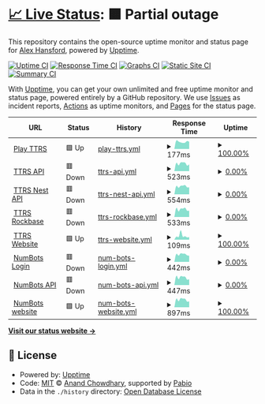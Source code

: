 # [📈 Live Status](https://upptime-test.alexhansford.com): <!--live status--> **🟧 Partial outage**

This repository contains the open-source uptime monitor and status page for [Alex Hansford](http://alexhansford.com), powered by [Upptime](https://github.com/upptime/upptime).

[![Uptime CI](https://github.com/alexhansford/status-upptime/workflows/Uptime%20CI/badge.svg)](https://github.com/alexhansford/status-upptime/actions?query=workflow%3A%22Uptime+CI%22)
[![Response Time CI](https://github.com/alexhansford/status-upptime/workflows/Response%20Time%20CI/badge.svg)](https://github.com/alexhansford/status-upptime/actions?query=workflow%3A%22Response+Time+CI%22)
[![Graphs CI](https://github.com/alexhansford/status-upptime/workflows/Graphs%20CI/badge.svg)](https://github.com/alexhansford/status-upptime/actions?query=workflow%3A%22Graphs+CI%22)
[![Static Site CI](https://github.com/alexhansford/status-upptime/workflows/Static%20Site%20CI/badge.svg)](https://github.com/alexhansford/status-upptime/actions?query=workflow%3A%22Static+Site+CI%22)
[![Summary CI](https://github.com/alexhansford/status-upptime/workflows/Summary%20CI/badge.svg)](https://github.com/alexhansford/status-upptime/actions?query=workflow%3A%22Summary+CI%22)

With [Upptime](https://upptime.js.org), you can get your own unlimited and free uptime monitor and status page, powered entirely by a GitHub repository. We use [Issues](https://github.com/alexhansford/status-upptime/issues) as incident reports, [Actions](https://github.com/alexhansford/status-upptime/actions) as uptime monitors, and [Pages](https://upptime-test.alexhansford.com) for the status page.

<!--start: status pages-->
<!-- This summary is generated by Upptime (https://github.com/upptime/upptime) -->
<!-- Do not edit this manually, your changes will be overwritten -->
<!-- prettier-ignore -->
| URL | Status | History | Response Time | Uptime |
| --- | ------ | ------- | ------------- | ------ |
| <img alt="" src="https://icons.duckduckgo.com/ip3/play.ttrockstars.com.ico" height="13"> [Play TTRS](https://play.ttrockstars.com) | 🟩 Up | [play-ttrs.yml](https://github.com/alexhansford/status-thehansfords/commits/HEAD/history/play-ttrs.yml) | <details><summary><img alt="Response time graph" src="./graphs/play-ttrs/response-time-week.png" height="20"> 177ms</summary><br><a href="https://upptime-test.alexhansford.com/history/play-ttrs"><img alt="Response time 177" src="https://img.shields.io/endpoint?url=https%3A%2F%2Fraw.githubusercontent.com%2Falexhansford%2Fstatus-thehansfords%2FHEAD%2Fapi%2Fplay-ttrs%2Fresponse-time.json"></a><br><a href="https://upptime-test.alexhansford.com/history/play-ttrs"><img alt="24-hour response time 180" src="https://img.shields.io/endpoint?url=https%3A%2F%2Fraw.githubusercontent.com%2Falexhansford%2Fstatus-thehansfords%2FHEAD%2Fapi%2Fplay-ttrs%2Fresponse-time-day.json"></a><br><a href="https://upptime-test.alexhansford.com/history/play-ttrs"><img alt="7-day response time 177" src="https://img.shields.io/endpoint?url=https%3A%2F%2Fraw.githubusercontent.com%2Falexhansford%2Fstatus-thehansfords%2FHEAD%2Fapi%2Fplay-ttrs%2Fresponse-time-week.json"></a><br><a href="https://upptime-test.alexhansford.com/history/play-ttrs"><img alt="30-day response time 177" src="https://img.shields.io/endpoint?url=https%3A%2F%2Fraw.githubusercontent.com%2Falexhansford%2Fstatus-thehansfords%2FHEAD%2Fapi%2Fplay-ttrs%2Fresponse-time-month.json"></a><br><a href="https://upptime-test.alexhansford.com/history/play-ttrs"><img alt="1-year response time 177" src="https://img.shields.io/endpoint?url=https%3A%2F%2Fraw.githubusercontent.com%2Falexhansford%2Fstatus-thehansfords%2FHEAD%2Fapi%2Fplay-ttrs%2Fresponse-time-year.json"></a></details> | <details><summary><a href="https://upptime-test.alexhansford.com/history/play-ttrs">100.00%</a></summary><a href="https://upptime-test.alexhansford.com/history/play-ttrs"><img alt="All-time uptime 100.00%" src="https://img.shields.io/endpoint?url=https%3A%2F%2Fraw.githubusercontent.com%2Falexhansford%2Fstatus-thehansfords%2FHEAD%2Fapi%2Fplay-ttrs%2Fuptime.json"></a><br><a href="https://upptime-test.alexhansford.com/history/play-ttrs"><img alt="24-hour uptime 100.00%" src="https://img.shields.io/endpoint?url=https%3A%2F%2Fraw.githubusercontent.com%2Falexhansford%2Fstatus-thehansfords%2FHEAD%2Fapi%2Fplay-ttrs%2Fuptime-day.json"></a><br><a href="https://upptime-test.alexhansford.com/history/play-ttrs"><img alt="7-day uptime 100.00%" src="https://img.shields.io/endpoint?url=https%3A%2F%2Fraw.githubusercontent.com%2Falexhansford%2Fstatus-thehansfords%2FHEAD%2Fapi%2Fplay-ttrs%2Fuptime-week.json"></a><br><a href="https://upptime-test.alexhansford.com/history/play-ttrs"><img alt="30-day uptime 100.00%" src="https://img.shields.io/endpoint?url=https%3A%2F%2Fraw.githubusercontent.com%2Falexhansford%2Fstatus-thehansfords%2FHEAD%2Fapi%2Fplay-ttrs%2Fuptime-month.json"></a><br><a href="https://upptime-test.alexhansford.com/history/play-ttrs"><img alt="1-year uptime 100.00%" src="https://img.shields.io/endpoint?url=https%3A%2F%2Fraw.githubusercontent.com%2Falexhansford%2Fstatus-thehansfords%2FHEAD%2Fapi%2Fplay-ttrs%2Fuptime-year.json"></a></details>
| <img alt="" src="https://icons.duckduckgo.com/ip3/mcpugs.ttrockstars.com.ico" height="13"> [TTRS API](https://mcpugs.ttrockstars.com) | 🟥 Down | [ttrs-api.yml](https://github.com/alexhansford/status-thehansfords/commits/HEAD/history/ttrs-api.yml) | <details><summary><img alt="Response time graph" src="./graphs/ttrs-api/response-time-week.png" height="20"> 523ms</summary><br><a href="https://upptime-test.alexhansford.com/history/ttrs-api"><img alt="Response time 519" src="https://img.shields.io/endpoint?url=https%3A%2F%2Fraw.githubusercontent.com%2Falexhansford%2Fstatus-thehansfords%2FHEAD%2Fapi%2Fttrs-api%2Fresponse-time.json"></a><br><a href="https://upptime-test.alexhansford.com/history/ttrs-api"><img alt="24-hour response time 466" src="https://img.shields.io/endpoint?url=https%3A%2F%2Fraw.githubusercontent.com%2Falexhansford%2Fstatus-thehansfords%2FHEAD%2Fapi%2Fttrs-api%2Fresponse-time-day.json"></a><br><a href="https://upptime-test.alexhansford.com/history/ttrs-api"><img alt="7-day response time 523" src="https://img.shields.io/endpoint?url=https%3A%2F%2Fraw.githubusercontent.com%2Falexhansford%2Fstatus-thehansfords%2FHEAD%2Fapi%2Fttrs-api%2Fresponse-time-week.json"></a><br><a href="https://upptime-test.alexhansford.com/history/ttrs-api"><img alt="30-day response time 519" src="https://img.shields.io/endpoint?url=https%3A%2F%2Fraw.githubusercontent.com%2Falexhansford%2Fstatus-thehansfords%2FHEAD%2Fapi%2Fttrs-api%2Fresponse-time-month.json"></a><br><a href="https://upptime-test.alexhansford.com/history/ttrs-api"><img alt="1-year response time 519" src="https://img.shields.io/endpoint?url=https%3A%2F%2Fraw.githubusercontent.com%2Falexhansford%2Fstatus-thehansfords%2FHEAD%2Fapi%2Fttrs-api%2Fresponse-time-year.json"></a></details> | <details><summary><a href="https://upptime-test.alexhansford.com/history/ttrs-api">0.00%</a></summary><a href="https://upptime-test.alexhansford.com/history/ttrs-api"><img alt="All-time uptime 0.00%" src="https://img.shields.io/endpoint?url=https%3A%2F%2Fraw.githubusercontent.com%2Falexhansford%2Fstatus-thehansfords%2FHEAD%2Fapi%2Fttrs-api%2Fuptime.json"></a><br><a href="https://upptime-test.alexhansford.com/history/ttrs-api"><img alt="24-hour uptime 0.00%" src="https://img.shields.io/endpoint?url=https%3A%2F%2Fraw.githubusercontent.com%2Falexhansford%2Fstatus-thehansfords%2FHEAD%2Fapi%2Fttrs-api%2Fuptime-day.json"></a><br><a href="https://upptime-test.alexhansford.com/history/ttrs-api"><img alt="7-day uptime 0.00%" src="https://img.shields.io/endpoint?url=https%3A%2F%2Fraw.githubusercontent.com%2Falexhansford%2Fstatus-thehansfords%2FHEAD%2Fapi%2Fttrs-api%2Fuptime-week.json"></a><br><a href="https://upptime-test.alexhansford.com/history/ttrs-api"><img alt="30-day uptime 0.00%" src="https://img.shields.io/endpoint?url=https%3A%2F%2Fraw.githubusercontent.com%2Falexhansford%2Fstatus-thehansfords%2FHEAD%2Fapi%2Fttrs-api%2Fuptime-month.json"></a><br><a href="https://upptime-test.alexhansford.com/history/ttrs-api"><img alt="1-year uptime 0.00%" src="https://img.shields.io/endpoint?url=https%3A%2F%2Fraw.githubusercontent.com%2Falexhansford%2Fstatus-thehansfords%2FHEAD%2Fapi%2Fttrs-api%2Fuptime-year.json"></a></details>
| <img alt="" src="https://icons.duckduckgo.com/ip3/nest.ttrockstars.com.ico" height="13"> [TTRS Nest API](https://nest.ttrockstars.com) | 🟥 Down | [ttrs-nest-api.yml](https://github.com/alexhansford/status-thehansfords/commits/HEAD/history/ttrs-nest-api.yml) | <details><summary><img alt="Response time graph" src="./graphs/ttrs-nest-api/response-time-week.png" height="20"> 554ms</summary><br><a href="https://upptime-test.alexhansford.com/history/ttrs-nest-api"><img alt="Response time 534" src="https://img.shields.io/endpoint?url=https%3A%2F%2Fraw.githubusercontent.com%2Falexhansford%2Fstatus-thehansfords%2FHEAD%2Fapi%2Fttrs-nest-api%2Fresponse-time.json"></a><br><a href="https://upptime-test.alexhansford.com/history/ttrs-nest-api"><img alt="24-hour response time 486" src="https://img.shields.io/endpoint?url=https%3A%2F%2Fraw.githubusercontent.com%2Falexhansford%2Fstatus-thehansfords%2FHEAD%2Fapi%2Fttrs-nest-api%2Fresponse-time-day.json"></a><br><a href="https://upptime-test.alexhansford.com/history/ttrs-nest-api"><img alt="7-day response time 554" src="https://img.shields.io/endpoint?url=https%3A%2F%2Fraw.githubusercontent.com%2Falexhansford%2Fstatus-thehansfords%2FHEAD%2Fapi%2Fttrs-nest-api%2Fresponse-time-week.json"></a><br><a href="https://upptime-test.alexhansford.com/history/ttrs-nest-api"><img alt="30-day response time 534" src="https://img.shields.io/endpoint?url=https%3A%2F%2Fraw.githubusercontent.com%2Falexhansford%2Fstatus-thehansfords%2FHEAD%2Fapi%2Fttrs-nest-api%2Fresponse-time-month.json"></a><br><a href="https://upptime-test.alexhansford.com/history/ttrs-nest-api"><img alt="1-year response time 534" src="https://img.shields.io/endpoint?url=https%3A%2F%2Fraw.githubusercontent.com%2Falexhansford%2Fstatus-thehansfords%2FHEAD%2Fapi%2Fttrs-nest-api%2Fresponse-time-year.json"></a></details> | <details><summary><a href="https://upptime-test.alexhansford.com/history/ttrs-nest-api">0.00%</a></summary><a href="https://upptime-test.alexhansford.com/history/ttrs-nest-api"><img alt="All-time uptime 0.00%" src="https://img.shields.io/endpoint?url=https%3A%2F%2Fraw.githubusercontent.com%2Falexhansford%2Fstatus-thehansfords%2FHEAD%2Fapi%2Fttrs-nest-api%2Fuptime.json"></a><br><a href="https://upptime-test.alexhansford.com/history/ttrs-nest-api"><img alt="24-hour uptime 0.00%" src="https://img.shields.io/endpoint?url=https%3A%2F%2Fraw.githubusercontent.com%2Falexhansford%2Fstatus-thehansfords%2FHEAD%2Fapi%2Fttrs-nest-api%2Fuptime-day.json"></a><br><a href="https://upptime-test.alexhansford.com/history/ttrs-nest-api"><img alt="7-day uptime 0.00%" src="https://img.shields.io/endpoint?url=https%3A%2F%2Fraw.githubusercontent.com%2Falexhansford%2Fstatus-thehansfords%2FHEAD%2Fapi%2Fttrs-nest-api%2Fuptime-week.json"></a><br><a href="https://upptime-test.alexhansford.com/history/ttrs-nest-api"><img alt="30-day uptime 0.00%" src="https://img.shields.io/endpoint?url=https%3A%2F%2Fraw.githubusercontent.com%2Falexhansford%2Fstatus-thehansfords%2FHEAD%2Fapi%2Fttrs-nest-api%2Fuptime-month.json"></a><br><a href="https://upptime-test.alexhansford.com/history/ttrs-nest-api"><img alt="1-year uptime 0.00%" src="https://img.shields.io/endpoint?url=https%3A%2F%2Fraw.githubusercontent.com%2Falexhansford%2Fstatus-thehansfords%2FHEAD%2Fapi%2Fttrs-nest-api%2Fuptime-year.json"></a></details>
| <img alt="" src="https://icons.duckduckgo.com/ip3/rockbase.ttrockstars.com.ico" height="13"> [TTRS Rockbase](https://rockbase.ttrockstars.com) | 🟥 Down | [ttrs-rockbase.yml](https://github.com/alexhansford/status-thehansfords/commits/HEAD/history/ttrs-rockbase.yml) | <details><summary><img alt="Response time graph" src="./graphs/ttrs-rockbase/response-time-week.png" height="20"> 533ms</summary><br><a href="https://upptime-test.alexhansford.com/history/ttrs-rockbase"><img alt="Response time 518" src="https://img.shields.io/endpoint?url=https%3A%2F%2Fraw.githubusercontent.com%2Falexhansford%2Fstatus-thehansfords%2FHEAD%2Fapi%2Fttrs-rockbase%2Fresponse-time.json"></a><br><a href="https://upptime-test.alexhansford.com/history/ttrs-rockbase"><img alt="24-hour response time 436" src="https://img.shields.io/endpoint?url=https%3A%2F%2Fraw.githubusercontent.com%2Falexhansford%2Fstatus-thehansfords%2FHEAD%2Fapi%2Fttrs-rockbase%2Fresponse-time-day.json"></a><br><a href="https://upptime-test.alexhansford.com/history/ttrs-rockbase"><img alt="7-day response time 533" src="https://img.shields.io/endpoint?url=https%3A%2F%2Fraw.githubusercontent.com%2Falexhansford%2Fstatus-thehansfords%2FHEAD%2Fapi%2Fttrs-rockbase%2Fresponse-time-week.json"></a><br><a href="https://upptime-test.alexhansford.com/history/ttrs-rockbase"><img alt="30-day response time 518" src="https://img.shields.io/endpoint?url=https%3A%2F%2Fraw.githubusercontent.com%2Falexhansford%2Fstatus-thehansfords%2FHEAD%2Fapi%2Fttrs-rockbase%2Fresponse-time-month.json"></a><br><a href="https://upptime-test.alexhansford.com/history/ttrs-rockbase"><img alt="1-year response time 518" src="https://img.shields.io/endpoint?url=https%3A%2F%2Fraw.githubusercontent.com%2Falexhansford%2Fstatus-thehansfords%2FHEAD%2Fapi%2Fttrs-rockbase%2Fresponse-time-year.json"></a></details> | <details><summary><a href="https://upptime-test.alexhansford.com/history/ttrs-rockbase">0.00%</a></summary><a href="https://upptime-test.alexhansford.com/history/ttrs-rockbase"><img alt="All-time uptime 0.00%" src="https://img.shields.io/endpoint?url=https%3A%2F%2Fraw.githubusercontent.com%2Falexhansford%2Fstatus-thehansfords%2FHEAD%2Fapi%2Fttrs-rockbase%2Fuptime.json"></a><br><a href="https://upptime-test.alexhansford.com/history/ttrs-rockbase"><img alt="24-hour uptime 0.00%" src="https://img.shields.io/endpoint?url=https%3A%2F%2Fraw.githubusercontent.com%2Falexhansford%2Fstatus-thehansfords%2FHEAD%2Fapi%2Fttrs-rockbase%2Fuptime-day.json"></a><br><a href="https://upptime-test.alexhansford.com/history/ttrs-rockbase"><img alt="7-day uptime 0.00%" src="https://img.shields.io/endpoint?url=https%3A%2F%2Fraw.githubusercontent.com%2Falexhansford%2Fstatus-thehansfords%2FHEAD%2Fapi%2Fttrs-rockbase%2Fuptime-week.json"></a><br><a href="https://upptime-test.alexhansford.com/history/ttrs-rockbase"><img alt="30-day uptime 0.00%" src="https://img.shields.io/endpoint?url=https%3A%2F%2Fraw.githubusercontent.com%2Falexhansford%2Fstatus-thehansfords%2FHEAD%2Fapi%2Fttrs-rockbase%2Fuptime-month.json"></a><br><a href="https://upptime-test.alexhansford.com/history/ttrs-rockbase"><img alt="1-year uptime 0.00%" src="https://img.shields.io/endpoint?url=https%3A%2F%2Fraw.githubusercontent.com%2Falexhansford%2Fstatus-thehansfords%2FHEAD%2Fapi%2Fttrs-rockbase%2Fuptime-year.json"></a></details>
| <img alt="" src="https://icons.duckduckgo.com/ip3/ttrockstars.com.ico" height="13"> [TTRS Website](https://ttrockstars.com) | 🟩 Up | [ttrs-website.yml](https://github.com/alexhansford/status-thehansfords/commits/HEAD/history/ttrs-website.yml) | <details><summary><img alt="Response time graph" src="./graphs/ttrs-website/response-time-week.png" height="20"> 109ms</summary><br><a href="https://upptime-test.alexhansford.com/history/ttrs-website"><img alt="Response time 102" src="https://img.shields.io/endpoint?url=https%3A%2F%2Fraw.githubusercontent.com%2Falexhansford%2Fstatus-thehansfords%2FHEAD%2Fapi%2Fttrs-website%2Fresponse-time.json"></a><br><a href="https://upptime-test.alexhansford.com/history/ttrs-website"><img alt="24-hour response time 74" src="https://img.shields.io/endpoint?url=https%3A%2F%2Fraw.githubusercontent.com%2Falexhansford%2Fstatus-thehansfords%2FHEAD%2Fapi%2Fttrs-website%2Fresponse-time-day.json"></a><br><a href="https://upptime-test.alexhansford.com/history/ttrs-website"><img alt="7-day response time 109" src="https://img.shields.io/endpoint?url=https%3A%2F%2Fraw.githubusercontent.com%2Falexhansford%2Fstatus-thehansfords%2FHEAD%2Fapi%2Fttrs-website%2Fresponse-time-week.json"></a><br><a href="https://upptime-test.alexhansford.com/history/ttrs-website"><img alt="30-day response time 102" src="https://img.shields.io/endpoint?url=https%3A%2F%2Fraw.githubusercontent.com%2Falexhansford%2Fstatus-thehansfords%2FHEAD%2Fapi%2Fttrs-website%2Fresponse-time-month.json"></a><br><a href="https://upptime-test.alexhansford.com/history/ttrs-website"><img alt="1-year response time 102" src="https://img.shields.io/endpoint?url=https%3A%2F%2Fraw.githubusercontent.com%2Falexhansford%2Fstatus-thehansfords%2FHEAD%2Fapi%2Fttrs-website%2Fresponse-time-year.json"></a></details> | <details><summary><a href="https://upptime-test.alexhansford.com/history/ttrs-website">100.00%</a></summary><a href="https://upptime-test.alexhansford.com/history/ttrs-website"><img alt="All-time uptime 100.00%" src="https://img.shields.io/endpoint?url=https%3A%2F%2Fraw.githubusercontent.com%2Falexhansford%2Fstatus-thehansfords%2FHEAD%2Fapi%2Fttrs-website%2Fuptime.json"></a><br><a href="https://upptime-test.alexhansford.com/history/ttrs-website"><img alt="24-hour uptime 100.00%" src="https://img.shields.io/endpoint?url=https%3A%2F%2Fraw.githubusercontent.com%2Falexhansford%2Fstatus-thehansfords%2FHEAD%2Fapi%2Fttrs-website%2Fuptime-day.json"></a><br><a href="https://upptime-test.alexhansford.com/history/ttrs-website"><img alt="7-day uptime 100.00%" src="https://img.shields.io/endpoint?url=https%3A%2F%2Fraw.githubusercontent.com%2Falexhansford%2Fstatus-thehansfords%2FHEAD%2Fapi%2Fttrs-website%2Fuptime-week.json"></a><br><a href="https://upptime-test.alexhansford.com/history/ttrs-website"><img alt="30-day uptime 100.00%" src="https://img.shields.io/endpoint?url=https%3A%2F%2Fraw.githubusercontent.com%2Falexhansford%2Fstatus-thehansfords%2FHEAD%2Fapi%2Fttrs-website%2Fuptime-month.json"></a><br><a href="https://upptime-test.alexhansford.com/history/ttrs-website"><img alt="1-year uptime 100.00%" src="https://img.shields.io/endpoint?url=https%3A%2F%2Fraw.githubusercontent.com%2Falexhansford%2Fstatus-thehansfords%2FHEAD%2Fapi%2Fttrs-website%2Fuptime-year.json"></a></details>
| <img alt="" src="https://icons.duckduckgo.com/ip3/auth.numbots.com.ico" height="13"> [NumBots Login](https://auth.numbots.com/api) | 🟥 Down | [num-bots-login.yml](https://github.com/alexhansford/status-thehansfords/commits/HEAD/history/num-bots-login.yml) | <details><summary><img alt="Response time graph" src="./graphs/num-bots-login/response-time-week.png" height="20"> 442ms</summary><br><a href="https://upptime-test.alexhansford.com/history/num-bots-login"><img alt="Response time 428" src="https://img.shields.io/endpoint?url=https%3A%2F%2Fraw.githubusercontent.com%2Falexhansford%2Fstatus-thehansfords%2FHEAD%2Fapi%2Fnum-bots-login%2Fresponse-time.json"></a><br><a href="https://upptime-test.alexhansford.com/history/num-bots-login"><img alt="24-hour response time 365" src="https://img.shields.io/endpoint?url=https%3A%2F%2Fraw.githubusercontent.com%2Falexhansford%2Fstatus-thehansfords%2FHEAD%2Fapi%2Fnum-bots-login%2Fresponse-time-day.json"></a><br><a href="https://upptime-test.alexhansford.com/history/num-bots-login"><img alt="7-day response time 442" src="https://img.shields.io/endpoint?url=https%3A%2F%2Fraw.githubusercontent.com%2Falexhansford%2Fstatus-thehansfords%2FHEAD%2Fapi%2Fnum-bots-login%2Fresponse-time-week.json"></a><br><a href="https://upptime-test.alexhansford.com/history/num-bots-login"><img alt="30-day response time 428" src="https://img.shields.io/endpoint?url=https%3A%2F%2Fraw.githubusercontent.com%2Falexhansford%2Fstatus-thehansfords%2FHEAD%2Fapi%2Fnum-bots-login%2Fresponse-time-month.json"></a><br><a href="https://upptime-test.alexhansford.com/history/num-bots-login"><img alt="1-year response time 428" src="https://img.shields.io/endpoint?url=https%3A%2F%2Fraw.githubusercontent.com%2Falexhansford%2Fstatus-thehansfords%2FHEAD%2Fapi%2Fnum-bots-login%2Fresponse-time-year.json"></a></details> | <details><summary><a href="https://upptime-test.alexhansford.com/history/num-bots-login">0.00%</a></summary><a href="https://upptime-test.alexhansford.com/history/num-bots-login"><img alt="All-time uptime 0.00%" src="https://img.shields.io/endpoint?url=https%3A%2F%2Fraw.githubusercontent.com%2Falexhansford%2Fstatus-thehansfords%2FHEAD%2Fapi%2Fnum-bots-login%2Fuptime.json"></a><br><a href="https://upptime-test.alexhansford.com/history/num-bots-login"><img alt="24-hour uptime 0.00%" src="https://img.shields.io/endpoint?url=https%3A%2F%2Fraw.githubusercontent.com%2Falexhansford%2Fstatus-thehansfords%2FHEAD%2Fapi%2Fnum-bots-login%2Fuptime-day.json"></a><br><a href="https://upptime-test.alexhansford.com/history/num-bots-login"><img alt="7-day uptime 0.00%" src="https://img.shields.io/endpoint?url=https%3A%2F%2Fraw.githubusercontent.com%2Falexhansford%2Fstatus-thehansfords%2FHEAD%2Fapi%2Fnum-bots-login%2Fuptime-week.json"></a><br><a href="https://upptime-test.alexhansford.com/history/num-bots-login"><img alt="30-day uptime 0.00%" src="https://img.shields.io/endpoint?url=https%3A%2F%2Fraw.githubusercontent.com%2Falexhansford%2Fstatus-thehansfords%2FHEAD%2Fapi%2Fnum-bots-login%2Fuptime-month.json"></a><br><a href="https://upptime-test.alexhansford.com/history/num-bots-login"><img alt="1-year uptime 0.00%" src="https://img.shields.io/endpoint?url=https%3A%2F%2Fraw.githubusercontent.com%2Falexhansford%2Fstatus-thehansfords%2FHEAD%2Fapi%2Fnum-bots-login%2Fuptime-year.json"></a></details>
| <img alt="" src="https://icons.duckduckgo.com/ip3/stats.numbots.com.ico" height="13"> [NumBots API](https://stats.numbots.com/api) | 🟥 Down | [num-bots-api.yml](https://github.com/alexhansford/status-thehansfords/commits/HEAD/history/num-bots-api.yml) | <details><summary><img alt="Response time graph" src="./graphs/num-bots-api/response-time-week.png" height="20"> 447ms</summary><br><a href="https://upptime-test.alexhansford.com/history/num-bots-api"><img alt="Response time 426" src="https://img.shields.io/endpoint?url=https%3A%2F%2Fraw.githubusercontent.com%2Falexhansford%2Fstatus-thehansfords%2FHEAD%2Fapi%2Fnum-bots-api%2Fresponse-time.json"></a><br><a href="https://upptime-test.alexhansford.com/history/num-bots-api"><img alt="24-hour response time 348" src="https://img.shields.io/endpoint?url=https%3A%2F%2Fraw.githubusercontent.com%2Falexhansford%2Fstatus-thehansfords%2FHEAD%2Fapi%2Fnum-bots-api%2Fresponse-time-day.json"></a><br><a href="https://upptime-test.alexhansford.com/history/num-bots-api"><img alt="7-day response time 447" src="https://img.shields.io/endpoint?url=https%3A%2F%2Fraw.githubusercontent.com%2Falexhansford%2Fstatus-thehansfords%2FHEAD%2Fapi%2Fnum-bots-api%2Fresponse-time-week.json"></a><br><a href="https://upptime-test.alexhansford.com/history/num-bots-api"><img alt="30-day response time 426" src="https://img.shields.io/endpoint?url=https%3A%2F%2Fraw.githubusercontent.com%2Falexhansford%2Fstatus-thehansfords%2FHEAD%2Fapi%2Fnum-bots-api%2Fresponse-time-month.json"></a><br><a href="https://upptime-test.alexhansford.com/history/num-bots-api"><img alt="1-year response time 426" src="https://img.shields.io/endpoint?url=https%3A%2F%2Fraw.githubusercontent.com%2Falexhansford%2Fstatus-thehansfords%2FHEAD%2Fapi%2Fnum-bots-api%2Fresponse-time-year.json"></a></details> | <details><summary><a href="https://upptime-test.alexhansford.com/history/num-bots-api">0.00%</a></summary><a href="https://upptime-test.alexhansford.com/history/num-bots-api"><img alt="All-time uptime 0.00%" src="https://img.shields.io/endpoint?url=https%3A%2F%2Fraw.githubusercontent.com%2Falexhansford%2Fstatus-thehansfords%2FHEAD%2Fapi%2Fnum-bots-api%2Fuptime.json"></a><br><a href="https://upptime-test.alexhansford.com/history/num-bots-api"><img alt="24-hour uptime 0.00%" src="https://img.shields.io/endpoint?url=https%3A%2F%2Fraw.githubusercontent.com%2Falexhansford%2Fstatus-thehansfords%2FHEAD%2Fapi%2Fnum-bots-api%2Fuptime-day.json"></a><br><a href="https://upptime-test.alexhansford.com/history/num-bots-api"><img alt="7-day uptime 0.00%" src="https://img.shields.io/endpoint?url=https%3A%2F%2Fraw.githubusercontent.com%2Falexhansford%2Fstatus-thehansfords%2FHEAD%2Fapi%2Fnum-bots-api%2Fuptime-week.json"></a><br><a href="https://upptime-test.alexhansford.com/history/num-bots-api"><img alt="30-day uptime 0.00%" src="https://img.shields.io/endpoint?url=https%3A%2F%2Fraw.githubusercontent.com%2Falexhansford%2Fstatus-thehansfords%2FHEAD%2Fapi%2Fnum-bots-api%2Fuptime-month.json"></a><br><a href="https://upptime-test.alexhansford.com/history/num-bots-api"><img alt="1-year uptime 0.00%" src="https://img.shields.io/endpoint?url=https%3A%2F%2Fraw.githubusercontent.com%2Falexhansford%2Fstatus-thehansfords%2FHEAD%2Fapi%2Fnum-bots-api%2Fuptime-year.json"></a></details>
| <img alt="" src="https://icons.duckduckgo.com/ip3/numbots.com.ico" height="13"> [NumBots website](https://numbots.com) | 🟩 Up | [num-bots-website.yml](https://github.com/alexhansford/status-thehansfords/commits/HEAD/history/num-bots-website.yml) | <details><summary><img alt="Response time graph" src="./graphs/num-bots-website/response-time-week.png" height="20"> 897ms</summary><br><a href="https://upptime-test.alexhansford.com/history/num-bots-website"><img alt="Response time 867" src="https://img.shields.io/endpoint?url=https%3A%2F%2Fraw.githubusercontent.com%2Falexhansford%2Fstatus-thehansfords%2FHEAD%2Fapi%2Fnum-bots-website%2Fresponse-time.json"></a><br><a href="https://upptime-test.alexhansford.com/history/num-bots-website"><img alt="24-hour response time 702" src="https://img.shields.io/endpoint?url=https%3A%2F%2Fraw.githubusercontent.com%2Falexhansford%2Fstatus-thehansfords%2FHEAD%2Fapi%2Fnum-bots-website%2Fresponse-time-day.json"></a><br><a href="https://upptime-test.alexhansford.com/history/num-bots-website"><img alt="7-day response time 897" src="https://img.shields.io/endpoint?url=https%3A%2F%2Fraw.githubusercontent.com%2Falexhansford%2Fstatus-thehansfords%2FHEAD%2Fapi%2Fnum-bots-website%2Fresponse-time-week.json"></a><br><a href="https://upptime-test.alexhansford.com/history/num-bots-website"><img alt="30-day response time 867" src="https://img.shields.io/endpoint?url=https%3A%2F%2Fraw.githubusercontent.com%2Falexhansford%2Fstatus-thehansfords%2FHEAD%2Fapi%2Fnum-bots-website%2Fresponse-time-month.json"></a><br><a href="https://upptime-test.alexhansford.com/history/num-bots-website"><img alt="1-year response time 867" src="https://img.shields.io/endpoint?url=https%3A%2F%2Fraw.githubusercontent.com%2Falexhansford%2Fstatus-thehansfords%2FHEAD%2Fapi%2Fnum-bots-website%2Fresponse-time-year.json"></a></details> | <details><summary><a href="https://upptime-test.alexhansford.com/history/num-bots-website">100.00%</a></summary><a href="https://upptime-test.alexhansford.com/history/num-bots-website"><img alt="All-time uptime 100.00%" src="https://img.shields.io/endpoint?url=https%3A%2F%2Fraw.githubusercontent.com%2Falexhansford%2Fstatus-thehansfords%2FHEAD%2Fapi%2Fnum-bots-website%2Fuptime.json"></a><br><a href="https://upptime-test.alexhansford.com/history/num-bots-website"><img alt="24-hour uptime 100.00%" src="https://img.shields.io/endpoint?url=https%3A%2F%2Fraw.githubusercontent.com%2Falexhansford%2Fstatus-thehansfords%2FHEAD%2Fapi%2Fnum-bots-website%2Fuptime-day.json"></a><br><a href="https://upptime-test.alexhansford.com/history/num-bots-website"><img alt="7-day uptime 100.00%" src="https://img.shields.io/endpoint?url=https%3A%2F%2Fraw.githubusercontent.com%2Falexhansford%2Fstatus-thehansfords%2FHEAD%2Fapi%2Fnum-bots-website%2Fuptime-week.json"></a><br><a href="https://upptime-test.alexhansford.com/history/num-bots-website"><img alt="30-day uptime 100.00%" src="https://img.shields.io/endpoint?url=https%3A%2F%2Fraw.githubusercontent.com%2Falexhansford%2Fstatus-thehansfords%2FHEAD%2Fapi%2Fnum-bots-website%2Fuptime-month.json"></a><br><a href="https://upptime-test.alexhansford.com/history/num-bots-website"><img alt="1-year uptime 100.00%" src="https://img.shields.io/endpoint?url=https%3A%2F%2Fraw.githubusercontent.com%2Falexhansford%2Fstatus-thehansfords%2FHEAD%2Fapi%2Fnum-bots-website%2Fuptime-year.json"></a></details>

<!--end: status pages-->

[**Visit our status website →**](https://upptime-test.alexhansford.com)

## 📄 License

- Powered by: [Upptime](https://github.com/upptime/upptime)
- Code: [MIT](./LICENSE) © [Anand Chowdhary](https://anandchowdhary.com), supported by [Pabio](https://pabio.com)
- Data in the `./history` directory: [Open Database License](https://opendatacommons.org/licenses/odbl/1-0/)
